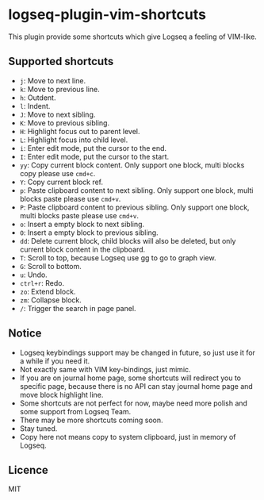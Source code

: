 # logseq-plugin-vim-shortcuts

This plugin provide some shortcuts which give Logseq a feeling of VIM-like.

## Supported shortcuts

- `j`: Move to next line.
- `k`: Move to previous line.
- `h`: Outdent.
- `l`: Indent.
- `J`: Move to next sibling.
- `K`: Move to previous sibling.
- `H`: Highlight focus out to parent level.
- `L`: Highlight focus into child level.
- `i`: Enter edit mode, put the cursor to the end.
- `I`: Enter edit mode, put the cursor to the start.
- `yy`: Copy current block content. Only support one block, multi blocks copy please use `cmd+c`.
- `Y`: Copy current block ref.
- `p`: Paste clipboard content to next sibling. Only support one block, multi blocks paste please use `cmd+v`.
- `P`: Paste clipboard content to previous sibling. Only support one block, multi blocks paste please use `cmd+v`.
- `o`: Insert a empty block to next sibling.
- `O`: Insert a empty block to previous sibling.
- `dd`: Delete current block, child blocks will also be deleted, but only current block content in the clipboard.
- `T`: Scroll to top, because Logseq use gg to go to graph view.
- `G`: Scroll to bottom.
- `u`: Undo.
- `ctrl+r`: Redo.
- `zo`: Extend block.
- `zm`: Collapse block.
- `/`: Trigger the search in page panel.

## Notice

* Logseq keybindings support may be changed in future, so just use it for a while if you need it.
* Not exactly same with VIM key-bindings, just mimic.
* If you are on journal home page, some shortcuts will redirect you to specific page, because there is no API can stay journal home page and move block highlight line.
* Some shortcuts are not perfect for now, maybe need more polish and some support from Logseq Team.
* There may be more shortcuts coming soon.
* Stay tuned.
* Copy here not means copy to system clipboard, just in memory of Logseq.

## Licence

MIT
